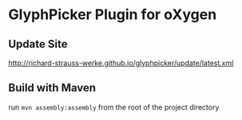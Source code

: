GlyphPicker Plugin for oXygen
========

Update Site
-----------

http://richard-strauss-werke.github.io/glyphpicker/update/latest.xml

Build with Maven
-----

run `mvn assembly:assembly` from the root of the project directory
